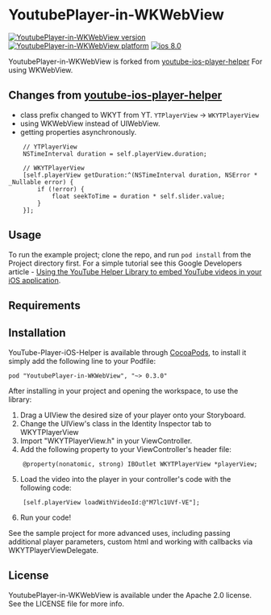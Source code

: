 # YoutubePlayer-in-WKWebView

[![YoutubePlayer-in-WKWebView version](https://img.shields.io/cocoapods/v/YoutubePlayer-in-WKWebView.svg?style=plastic)](http://cocoadocs.org/docsets/YoutubePlayer-in-WKWebView) [![YoutubePlayer-in-WKWebView platform](https://img.shields.io/cocoapods/p/YoutubePlayer-in-WKWebView.svg?style=plastic)](http://cocoadocs.org/docsets/YoutubePlayer-in-WKWebView) [![ios 8.0](https://img.shields.io/badge/ios-8.0-blue.svg?style=plastic)](http://cocoadocs.org/docsets/YoutubePlayer-in-WKWebView) 

YoutubePlayer-in-WKWebView is forked from [youtube-ios-player-helper](https://github.com/youtube/youtube-ios-player-helper) For using WKWebView.

## Changes from [youtube-ios-player-helper](https://github.com/youtube/youtube-ios-player-helper)

- class prefix changed to WKYT from YT. `YTPlayerView` -> `WKYTPlayerView`
- using WKWebView instead of UIWebView.
- getting properties asynchronously.

```
	// YTPlayerView
	NSTimeInterval duration = self.playerView.duration;

	// WKYTPlayerView
    [self.playerView getDuration:^(NSTimeInterval duration, NSError * _Nullable error) {
        if (!error) {
            float seekToTime = duration * self.slider.value;
        }
    }];
```

## Usage

To run the example project; clone the repo, and run `pod install` from the Project directory first.  For a simple tutorial see this Google Developers article - [Using the YouTube Helper Library to embed YouTube videos in your iOS application](https://developers.google.com/youtube/v3/guides/ios_youtube_helper).

## Requirements

## Installation

YouTube-Player-iOS-Helper is available through [CocoaPods](http://cocoapods.org), to install
it simply add the following line to your Podfile:

    pod "YoutubePlayer-in-WKWebView", "~> 0.3.0"

After installing in your project and opening the workspace, to use the library:

  1. Drag a UIView the desired size of your player onto your Storyboard.
  2. Change the UIView's class in the Identity Inspector tab to WKYTPlayerView
  3. Import "WKYTPlayerView.h" in your ViewController.
  4. Add the following property to your ViewController's header file:
```objc
    @property(nonatomic, strong) IBOutlet WKYTPlayerView *playerView;
```
  5. Load the video into the player in your controller's code with the following code:
```objc
    [self.playerView loadWithVideoId:@"M7lc1UVf-VE"];
```
  6. Run your code!

See the sample project for more advanced uses, including passing additional player parameters, custom html and
working with callbacks via WKYTPlayerViewDelegate.


## License

YoutubePlayer-in-WKWebView is available under the Apache 2.0 license. See the LICENSE file for more info.
